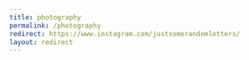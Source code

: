 ```yaml
---
title: photography
permalink: /photography
redirect: https://www.instagram.com/justsomerandomletters/
layout: redirect
---
```

